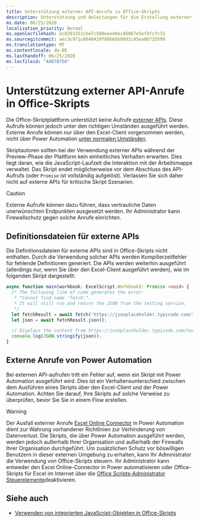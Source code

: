 ```yaml
---
title: Unterstützung externer API-Anrufe in Office-Skripts
description: Unterstützung und Anleitungen für die Erstellung externer API-Aufrufe in einem Office-Skript.
ms.date: 06/25/2020
localization_priority: Normal
ms.openlocfilehash: ec8281551cbe7c500eee40ec86067e5efbfcfc31
ms.sourcegitcommit: aec3c971c6640429f89b6bb99d2c95ea06725599
ms.translationtype: MT
ms.contentlocale: de-DE
ms.lasthandoff: 06/25/2020
ms.locfileid: "44878756"
---
```

# <a name="external-api-call-support-in-office-scripts"></a>Unterstützung externer API-Anrufe in Office-Skripts

Die Office-Skriptplattform unterstützt keine Aufrufe [externer APIs](https://developer.mozilla.org/docs/Web/API). Diese Aufrufe können jedoch unter den richtigen Umständen ausgeführt werden. Externe Anrufe können nur über den Excel-Client vorgenommen werden, nicht über Power Automation [unter normalen Umständen](#external-calls-from-power-automate).

Skriptautoren sollten bei der Verwendung externer APIs während der Preview-Phase der Plattform kein einheitliches Verhalten erwarten. Dies liegt daran, wie die JavaScript-Laufzeit die Interaktion mit der Arbeitsmappe verwaltet. Das Skript endet möglicherweise vor dem Abschluss des API-Aufrufs (oder `Promise` ist vollständig aufgelöst). Verlassen Sie sich daher nicht auf externe APIs für kritische Skript Szenarien.

> [!CAUTION]
> Externe Aufrufe können dazu führen, dass vertrauliche Daten unerwünschten Endpunkten ausgesetzt werden. Ihr Administrator kann Firewallschutz gegen solche Anrufe einrichten.

## <a name="definition-files-for-external-apis"></a>Definitionsdateien für externe APIs

Die Definitionsdateien für externe APIs sind in Office-Skripts nicht enthalten. Durch die Verwendung solcher APIs werden Kompilierzeitfehler für fehlende Definitionen generiert. Die APIs werden weiterhin ausgeführt (allerdings nur, wenn Sie über den Excel-Client ausgeführt werden), wie im folgenden Skript dargestellt:

```typescript
async function main(workbook: ExcelScript.Workbook): Promise <void> {
  /* The following line of code generates the error:
   * "Cannot find name 'fetch'".
   * It will still run and return the JSON from the testing service.
   */
  let fetchResult = await fetch('https://jsonplaceholder.typicode.com/todos/1');
  let json = await fetchResult.json();

  // Displays the content from https://jsonplaceholder.typicode.com/todos/1
  console.log(JSON.stringify(json));
}
```

## <a name="external-calls-from-power-automate"></a>Externe Anrufe von Power Automation

Bei externen API-aufrufen tritt ein Fehler auf, wenn ein Skript mit Power Automation ausgeführt wird. Dies ist ein Verhaltensunterschied zwischen dem Ausführen eines Skripts über den Excel-Client und der Power Automation. Achten Sie darauf, Ihre Skripts auf solche Verweise zu überprüfen, bevor Sie Sie in einem Flow erstellen.

> [!WARNING]
> Der Ausfall externer Anrufe [Excel Online Connector](/connectors/excelonlinebusiness) in Power Automation dient zur Wahrung vorhandener Richtlinien zur Verhinderung von Datenverlust. Die Skripts, die über Power Automation ausgeführt werden, werden jedoch außerhalb Ihrer Organisation und außerhalb der Firewalls Ihrer Organisation durchgeführt. Um zusätzlichen Schutz vor böswilligen Benutzern in dieser externen Umgebung zu erhalten, kann Ihr Administrator die Verwendung von Office-Skripts steuern. Ihr Administrator kann entweder den Excel Online-Connector in Power automatisieren oder Office-Skripts für Excel im Internet über die [Office Scripts-Administrator Steuerelemente](https://support.microsoft.com/office/19d3c51a-6ca2-40ab-978d-60fa49554dcf)deaktivieren.

## <a name="see-also"></a>Siehe auch

- [Verwenden von integrierten JavaScript-Objekten in Office-Skripts](javascript-objects.md)
